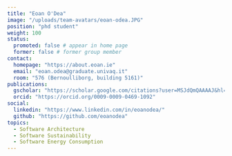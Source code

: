 ```yaml
---
title: "Eoan O'Dea"
image: "/uploads/team-avatars/eoan-odea.JPG"
position: "phd student"
weight: 100
status:
  promoted: false # appear in home page
  former: false # former group member
contact:
  homepage: "https://about.eoan.ie"
  email: "eoan.odea@graduate.univaq.it"
  room: "576 (Bernoulliborg, building 5161)"
publications:
  gscholar: "https://scholar.google.com/citations?user=MSJdQmQAAAAJ&hl=en"
  orcid: "https://orcid.org/0009-0009-0469-1092"
social:
  linkedin: "https://www.linkedin.com/in/eoanodea/"
  github: "https://github.com/eoanodea"
topics:
  - Software Architecture
  - Software Sustainability
  - Software Energy Consumption
---
```

